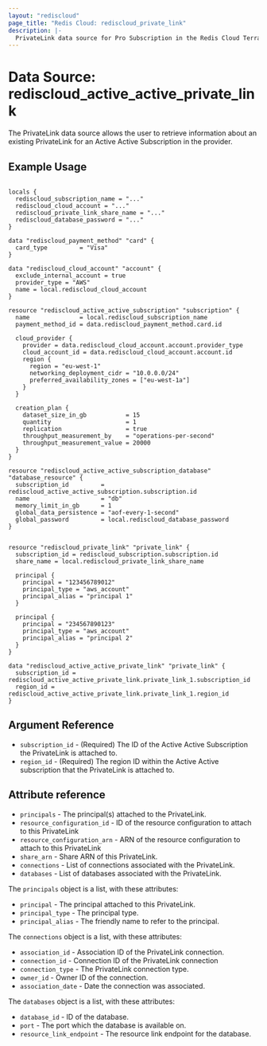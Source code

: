 ```yaml
---
layout: "rediscloud"
page_title: "Redis Cloud: rediscloud_private_link"
description: |-
  PrivateLink data source for Pro Subscription in the Redis Cloud Terraform provider.
---
```


# Data Source: rediscloud_active_active_private_link
The PrivateLink data source allows the user to retrieve information about an existing PrivateLink for an Active Active Subscription in the provider.

## Example Usage

```hcl

locals {
  rediscloud_subscription_name = "..."
  rediscloud_cloud_account = "..."
  rediscloud_private_link_share_name = "..."
  rediscloud_database_password = "..."
}

data "rediscloud_payment_method" "card" {
  card_type         = "Visa"
}

data "rediscloud_cloud_account" "account" {
  exclude_internal_account = true
  provider_type = "AWS"
  name = local.rediscloud_cloud_account
}

resource "rediscloud_active_active_subscription" "subscription" {
  name              = local.rediscloud_subscription_name
  payment_method_id = data.rediscloud_payment_method.card.id

  cloud_provider {
    provider = data.rediscloud_cloud_account.account.provider_type
    cloud_account_id = data.rediscloud_cloud_account.account.id
    region {
      region = "eu-west-1"
      networking_deployment_cidr = "10.0.0.0/24"
      preferred_availability_zones = ["eu-west-1a"]
    }
  }

  creation_plan {
    dataset_size_in_gb           = 15
    quantity                     = 1
    replication                  = true
    throughput_measurement_by    = "operations-per-second"
    throughput_measurement_value = 20000
  }
}

resource "rediscloud_active_active_subscription_database" "database_resource" {
  subscription_id         = rediscloud_active_active_subscription.subscription.id
  name                    = "db"
  memory_limit_in_gb      = 1
  global_data_persistence = "aof-every-1-second"
  global_password         = local.rediscloud_database_password
}


resource "rediscloud_private_link" "private_link" {
  subscription_id = rediscloud_subscription.subscription.id
  share_name = local.rediscloud_private_link_share_name

  principal {
    principal = "123456789012"
    principal_type = "aws_account"
    principal_alias = "principal 1"
  }

  principal {
    principal = "234567890123"
    principal_type = "aws_account"
    principal_alias = "principal 2"
  }
}

data "rediscloud_active_active_private_link" "private_link" {
  subscription_id = rediscloud_active_active_private_link.private_link_1.subscription_id
  region_id = rediscloud_active_active_private_link.private_link_1.region_id
}

```

## Argument Reference

* `subscription_id` - (Required) The ID of the Active Active Subscription the PrivateLink is attached to.
* `region_id` - (Required) The region ID within the Active Active subscription that the PrivateLink is attached to.

## Attribute reference

* `principals` - The principal(s) attached to the PrivateLink.
* `resource_configuration_id` - ID of the resource configuration to attach to this PrivateLink
* `resource_configuration_arn` - ARN of the resource configuration to attach to this PrivateLink
* `share_arn` - Share ARN of this PrivateLink.
* `connections` - List of connections associated with the PrivateLink.
* `databases` - List of databases associated with the PrivateLink.

The `principals` object is a list, with these attributes:
* `principal` - The principal attached to this PrivateLink.
* `principal_type` - The principal type.
* `principal_alias` - The friendly name to refer to the principal.

The `connections` object is a list, with these attributes:
* `association_id` - Association ID of the PrivateLink connection.
* `connection_id` - Connection ID of the PrivateLink connection
* `connection_type` - The PrivateLink connection type.
* `owner_id` - Owner ID of the connection.
* `association_date` - Date the connection was associated.

The `databases`  object is a list, with these attributes:
* `database_id` - ID of the database.
* `port` - The port which the database is available on.
* `resource_link_endpoint` - The resource link endpoint for the database.
